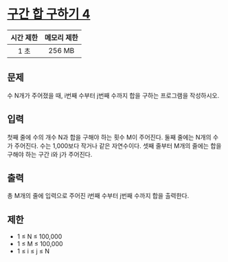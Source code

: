 # [구간 합 구하기 4](https://www.acmicpc.net/problem/11659)

| 시간 제한 | 메모리 제한 |
| :-------: | :---------: |
| 1 초      | 256 MB      |

## 문제

수 N개가 주어졌을 때, i번째 수부터 j번째 수까지 합을 구하는 프로그램을 작성하시오.


## 입력

첫째 줄에 수의 개수 N과 합을 구해야 하는 횟수 M이 주어진다. 둘째 줄에는 N개의 수가 주어진다. 수는 1,000보다 작거나 같은 자연수이다. 셋째 줄부터 M개의 줄에는 합을 구해야 하는 구간 i와 j가 주어진다.


## 출력

총 M개의 줄에 입력으로 주어진 i번째 수부터 j번째 수까지 합을 출력한다.


## 제한

* 1 ≤ N ≤ 100,000
* 1 ≤ M ≤ 100,000
* 1 ≤ i ≤ j ≤ N

